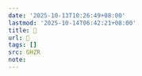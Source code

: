 ```yaml
---
date: '2025-10-13T10:26:49+08:00'
lastmod: '2025-10-14T06:42:21+08:00'
title: 􄐆
url: 􄐆
tags: []
src: GHZR
note:
---
```

